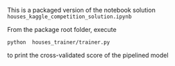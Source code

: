 This is a packaged version of the notebook solution `houses_kaggle_competition_solution.ipynb`

From the package root folder, execute
```shell
python  houses_trainer/trainer.py
```
to print the cross-validated score of the pipelined model

